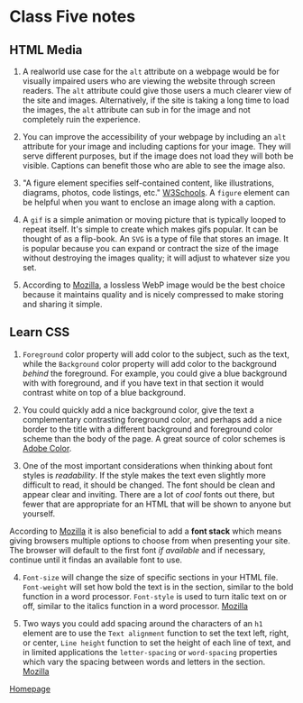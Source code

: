 # Class Five notes

## HTML Media

1. A realworld use case for the `alt` attribute on a webpage would be for visually impaired users who are viewing the website through screen readers. The `alt` attribute could give those users a much clearer view of the site and images. Alternatively, if the site is taking a long time to load the images, the `alt` attribute can sub in for the image and not completely ruin the experience.

2. You can improve the accessibility of your webpage by including an `alt` attribute for your image and including captions for your image. They will serve different purposes, but if the image does not load they will both be visible. Captions can benefit those who are able to see the image also.

3. "A figure element specifies self-contained content, like illustrations, diagrams, photos, code listings, etc." [W3Schools](https://www.w3schools.com/tags/tag_figure.asp). A `figure` element can be helpful when you want to enclose an image along with a caption.

4. A `gif` is a simple animation or moving picture that is typically looped to repeat itself. It's simple to create which makes gifs popular. It can be thought of as a flip-book. An `SVG` is a type of file that stores an image. It is popular because you can expand or contract the size of the image without destroying the images quality; it will adjust to whatever size you set.

5. According to [Mozilla](https://developer.mozilla.org/en-US/docs/Web/Media/Formats/Image_types#svg_scalable_vector_graphics), a lossless WebP image would be the best choice because it maintains quality and is nicely compressed to make storing and sharing it simple.

## Learn CSS

1. `Foreground` color property will add color to the subject, such as the text, while the `Background` color property will add color to the background *behind* the foreground. For example, you could give a blue background with with foreground, and if you have text in that section it would contrast white on top of a blue background.

2. You could quickly add a nice background color, give the text a complementary contrasting foreground color, and perhaps add a nice border to the title with a different background and foreground color scheme than the body of the page. A great source of color schemes is [Adobe Color](https://color.adobe.com/create).

3. One of the most important considerations when thinking about font styles is *readability*. If the style makes the text even slightly more difficult to read, it should be changed. The font should be clean and appear clear and inviting. There are a lot of *cool* fonts out there, but fewer that are appropriate for an HTML that will be shown to anyone but yourself.

According to [Mozilla](https://developer.mozilla.org/en-US/docs/Learn/CSS/Styling_text/Fundamentals) it is also beneficial to add a **font stack** which means giving browsers multiple options to choose from when presenting your site. The browser will default to the first font *if available* and if necessary, continue until it findas an available font to use.

4. `Font-size` will change the size of specific sections in your HTML file. `Font-weight` will set how bold the text is in the section, similar to the bold function in a word processor. `Font-style` is used to turn italic text on or off, similar to the italics function in a word processor. [Mozilla](https://developer.mozilla.org/en-US/docs/Learn/CSS/Styling_text/Fundamentals)

5. Two ways you could add spacing around the characters of an `h1` element are to use the `Text alignment` function to set the text left, right, or center, `Line height` function to set the height of each line of text, and in limited applications the `letter-spacing` or `word-spacing` properties which vary the spacing between words and letters in the section. [Mozilla](https://developer.mozilla.org/en-US/docs/Learn/CSS/Styling_text/Fundamentals)

[Homepage](https://halliwellb.github.io/reading-notes/)
